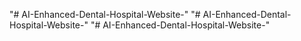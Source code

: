 "# AI-Enhanced-Dental-Hospital-Website-" 
"# AI-Enhanced-Dental-Hospital-Website-" 
"# AI-Enhanced-Dental-Hospital-Website-" 
